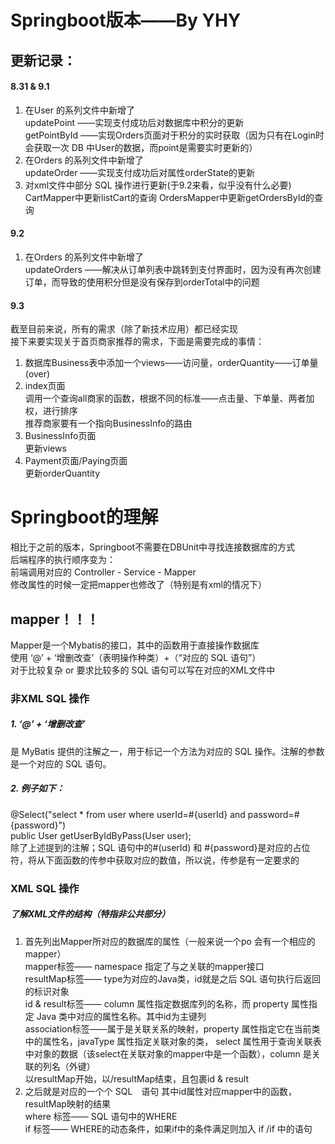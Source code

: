 # Springboot版本——By YHY
## 更新记录：
#### 8.31 & 9.1
1. 在User 的系列文件中新增了  
    updatePoint ——实现支付成功后对数据库中积分的更新  
    getPointById ——实现Orders页面对于积分的实时获取（因为只有在Login时会获取一次 DB 中User的数据，而point是需要实时更新的）
2. 在Orders 的系列文件中新增了  
    updateOrder ——实现支付成功后对属性orderState的更新
3. 对xml文件中部分 SQL 操作进行更新(于9.2来看，似乎没有什么必要)  
    CartMapper中更新listCart的查询
    OrdersMapper中更新getOrdersById的查询
#### 9.2
1. 在Orders 的系列文件中新增了  
   updateOrders ——解决从订单列表中跳转到支付界面时，因为没有再次创建订单，而导致的使用积分但是没有保存到orderTotal中的问题
#### 9.3
截至目前来说，所有的需求（除了新技术应用）都已经实现  
接下来要实现关于首页商家推荐的需求，下面是需要完成的事情：  
1. 数据库Business表中添加一个views——访问量，orderQuantity——订单量(over)
2. index页面  
    调用一个查询all商家的函数，根据不同的标准——点击量、下单量、两者加权，进行排序  
    推荐商家要有一个指向BusinessInfo的路由
3. BusinessInfo页面  
    更新views
4. Payment页面/Paying页面  
    更新orderQuantity

# Springboot的理解
相比于之前的版本，Springboot不需要在DBUnit中寻找连接数据库的方式  
后端程序的执行顺序变为：  
前端调用对应的 Controller - Service - Mapper  
修改属性的时候一定把mapper也修改了（特别是有xml的情况下）  
## mapper！！！
Mapper是一个Mybatis的接口，其中的函数用于直接操作数据库  
使用 ‘@’ + ‘增删改查’（表明操作种类）+（“对应的 SQL 语句”）  
对于比较复杂 or 要求比较多的 SQL 语句可以写在对应的XML文件中
### 非XML SQL 操作
##### 1. ‘@’ + ‘增删改查’
是 MyBatis 提供的注解之一，用于标记一个方法为对应的 SQL 操作。注解的参数是一个对应的 SQL 语句。
##### 2. 例子如下：  
@Select("select * from user where userId=#{userId} and password=#{password}")  
public User getUserByIdByPass(User user);  
除了上述提到的注解；SQL 语句中的#(userId) 和 #{password}是对应的占位符，将从下面函数的传参中获取对应的数值，所以说，传参是有一定要求的
### XML SQL 操作
##### 了解XML文件的结构（特指非公共部分）
1. 首先列出Mapper所对应的数据库的属性（一般来说一个po 会有一个相应的mapper）  
    mapper标签—— namespace 指定了与之关联的mapper接口  
    resultMap标签—— type为对应的Java类，id就是之后 SQL 语句执行后返回的标识对象  
    id & result标签—— column 属性指定数据库列的名称，而 property 属性指定 Java 类中对应的属性名称。其中id为主键列  
    association标签——属于是关联关系的映射，property 属性指定它在当前类中的属性名，javaType 属性指定关联对象的类，
select 属性用于查询关联表中对象的数据（该select在关联对象的mapper中是一个函数），column 是关联的列名（外键）  
    以resultMap开始，以/resultMap结束，且包裹id & result
2. 之后就是对应的一个个 SQL　语句
    其中id属性对应mapper中的函数，resultMap映射的结果  
    where 标签—— SQL 语句中的WHERE  
    if 标签—— WHERE的动态条件，如果if中的条件满足则加入 if  /if 中的语句